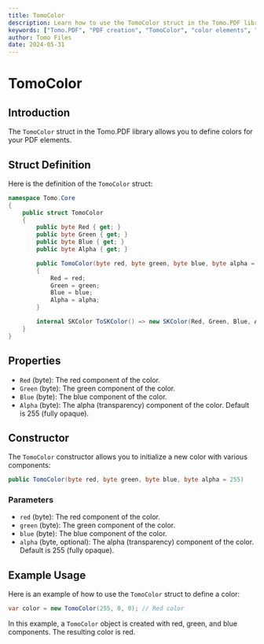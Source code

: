```yaml
---
title: TomoColor
description: Learn how to use the TomoColor struct in the Tomo.PDF library to define colors for your PDF elements.
keywords: ["Tomo.PDF", "PDF creation", "TomoColor", "color elements", "PDF library", ".NET PDF", "PDF document"]
author: Tomo Files
date: 2024-05-31
---
```


# TomoColor

## Introduction

The `TomoColor` struct in the Tomo.PDF library allows you to define colors for your PDF elements.

## Struct Definition

Here is the definition of the `TomoColor` struct:

```csharp
namespace Tomo.Core
{
    public struct TomoColor
    {
        public byte Red { get; }
        public byte Green { get; }
        public byte Blue { get; }
        public byte Alpha { get; }

        public TomoColor(byte red, byte green, byte blue, byte alpha = 255)
        {
            Red = red;
            Green = green;
            Blue = blue;
            Alpha = alpha;
        }

        internal SKColor ToSKColor() => new SKColor(Red, Green, Blue, Alpha);
    }
}
```

## Properties

- `Red` (byte): The red component of the color.
- `Green` (byte): The green component of the color.
- `Blue` (byte): The blue component of the color.
- `Alpha` (byte): The alpha (transparency) component of the color. Default is 255 (fully opaque).

## Constructor

The `TomoColor` constructor allows you to initialize a new color with various components:

```csharp
public TomoColor(byte red, byte green, byte blue, byte alpha = 255)
```

### Parameters

- `red` (byte): The red component of the color.
- `green` (byte): The green component of the color.
- `blue` (byte): The blue component of the color.
- `alpha` (byte, optional): The alpha (transparency) component of the color. Default is 255 (fully opaque).

## Example Usage

Here is an example of how to use the `TomoColor` struct to define a color:

```csharp
var color = new TomoColor(255, 0, 0); // Red color
```

In this example, a `TomoColor` object is created with red, green, and blue components. The resulting color is red.
